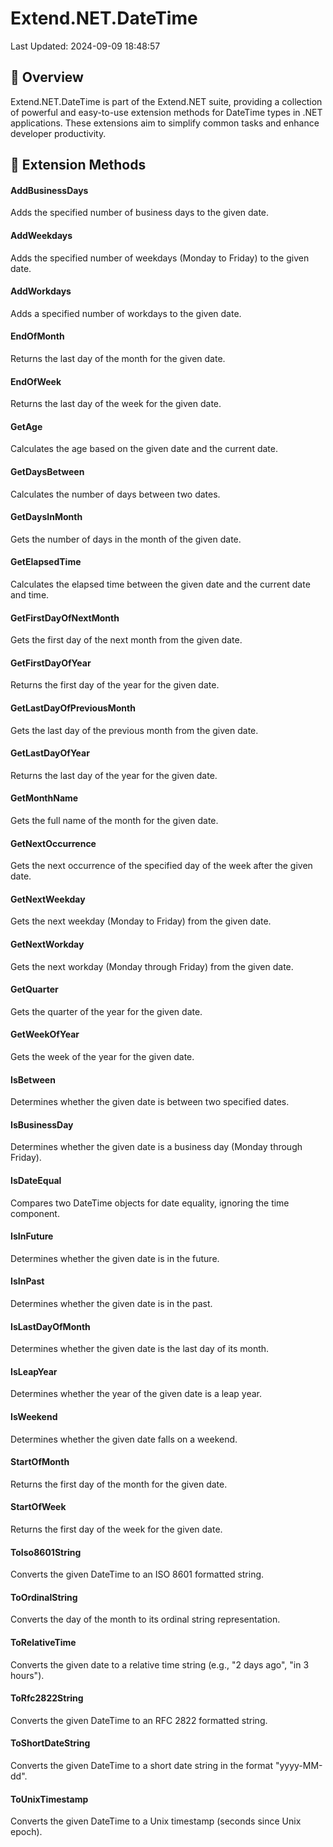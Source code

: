 # Extend.NET.DateTime

Last Updated: 2024-09-09 18:48:57

## 📖 Overview

Extend.NET.DateTime is part of the Extend.NET suite, providing a collection of powerful and easy-to-use extension methods for DateTime types in .NET applications. These extensions aim to simplify common tasks and enhance developer productivity.



## 🧰 Extension Methods
#### AddBusinessDays

Adds the specified number of business days to the given date.
    

#### AddWeekdays

Adds the specified number of weekdays (Monday to Friday) to the given date.
    

#### AddWorkdays

Adds a specified number of workdays to the given date.
    

#### EndOfMonth

Returns the last day of the month for the given date.
    

#### EndOfWeek

Returns the last day of the week for the given date.
    

#### GetAge

Calculates the age based on the given date and the current date.
    

#### GetDaysBetween

Calculates the number of days between two dates.
    

#### GetDaysInMonth

Gets the number of days in the month of the given date.
    

#### GetElapsedTime

Calculates the elapsed time between the given date and the current date and time.
    

#### GetFirstDayOfNextMonth

Gets the first day of the next month from the given date.
    

#### GetFirstDayOfYear

Returns the first day of the year for the given date.
    

#### GetLastDayOfPreviousMonth

Gets the last day of the previous month from the given date.
    

#### GetLastDayOfYear

Returns the last day of the year for the given date.
    

#### GetMonthName

Gets the full name of the month for the given date.
    

#### GetNextOccurrence

Gets the next occurrence of the specified day of the week after the given date.
    

#### GetNextWeekday

Gets the next weekday (Monday to Friday) from the given date.
    

#### GetNextWorkday

Gets the next workday (Monday through Friday) from the given date.
    

#### GetQuarter

Gets the quarter of the year for the given date.
    

#### GetWeekOfYear

Gets the week of the year for the given date.
    

#### IsBetween

Determines whether the given date is between two specified dates.
    

#### IsBusinessDay

Determines whether the given date is a business day (Monday through Friday).
    

#### IsDateEqual

Compares two DateTime objects for date equality, ignoring the time component.
    

#### IsInFuture

Determines whether the given date is in the future.
    

#### IsInPast

Determines whether the given date is in the past.
    

#### IsLastDayOfMonth

Determines whether the given date is the last day of its month.
    

#### IsLeapYear

Determines whether the year of the given date is a leap year.
    

#### IsWeekend

Determines whether the given date falls on a weekend.
    

#### StartOfMonth

Returns the first day of the month for the given date.
    

#### StartOfWeek

Returns the first day of the week for the given date.
    

#### ToIso8601String

Converts the given DateTime to an ISO 8601 formatted string.
    

#### ToOrdinalString

Converts the day of the month to its ordinal string representation.
    

#### ToRelativeTime

Converts the given date to a relative time string (e.g., "2 days ago", "in 3 hours").
    

#### ToRfc2822String

Converts the given DateTime to an RFC 2822 formatted string.
    

#### ToShortDateString

Converts the given DateTime to a short date string in the format "yyyy-MM-dd".
    

#### ToUnixTimestamp

Converts the given DateTime to a Unix timestamp (seconds since Unix epoch).
    


